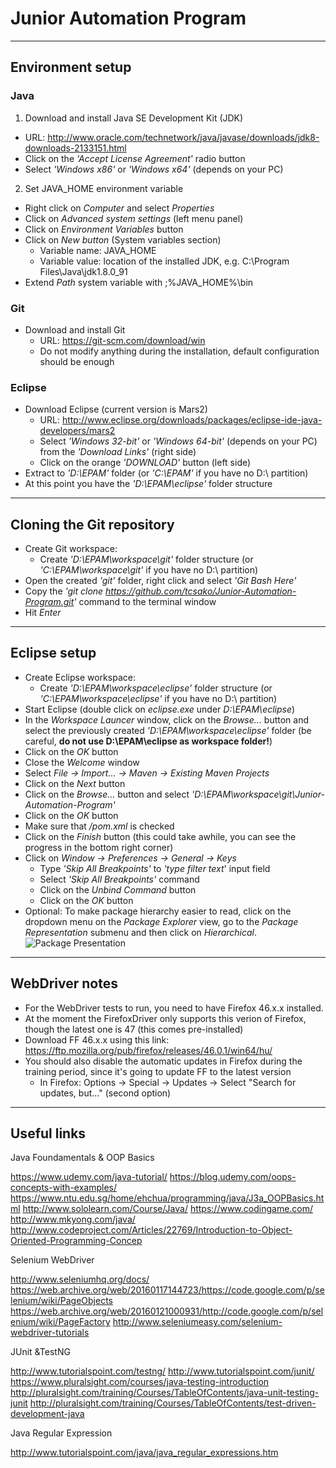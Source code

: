 # Junior Automation Program

---

## Environment setup

### Java
1. Download and install Java SE Development Kit (JDK)
  - URL: http://www.oracle.com/technetwork/java/javase/downloads/jdk8-downloads-2133151.html
  - Click on the _'Accept License Agreement'_ radio button
  - Select _'Windows x86'_ or _'Windows x64'_ (depends on your PC)

2. Set JAVA_HOME environment variable
  - Right click on _Computer_ and select _Properties_
  - Click on _Advanced system settings_ (left menu panel)
  - Click on _Environment Variables_ button
  - Click on _New button_ (System variables section)
    - Variable name: JAVA_HOME
    - Variable value: location of the installed JDK, e.g. C:\Program Files\Java\jdk1.8.0_91
  - Extend _Path_ system variable with ;%JAVA_HOME%\bin

### Git
- Download and install Git
  - URL: https://git-scm.com/download/win
  - Do not modify anything during the installation, default configuration should be enough

### Eclipse
- Download Eclipse (current version is Mars2)
  - URL: http://www.eclipse.org/downloads/packages/eclipse-ide-java-developers/mars2
  - Select _'Windows 32-bit'_ or _'Windows 64-bit'_ (depends on your PC) from the _'Download Links'_ (right side)
  - Click on the orange _'DOWNLOAD'_ button (left side)
- Extract to _'D:\EPAM'_ folder (or _'C:\EPAM'_ if you have no D:\ partition)
- At this point you have the _'D:\EPAM\eclipse'_ folder structure


---

## Cloning the Git repository
- Create Git workspace:
  - Create _'D:\EPAM\workspace\git'_ folder structure (or _'C:\EPAM\workspace\git'_ if you have no D:\ partition)
- Open the created _'git'_ folder, right click and select _'Git Bash Here'_
- Copy the _'git clone https://github.com/tcsako/Junior-Automation-Program.git'_ command to the terminal window
- Hit _Enter_

---

## Eclipse setup
- Create Eclipse workspace:
  - Create _'D:\EPAM\workspace\eclipse'_ folder structure (or _'C:\EPAM\workspace\eclipse'_ if you have no D:\ partition)
- Start Eclipse (double click on _eclipse.exe_ under _D:\EPAM\eclipse_)
- In the _Workspace Launcer_ window, click on the _Browse..._ button and select the previously created _'D:\EPAM\workspace\eclipse'_ folder (be careful, __do not use D:\EPAM\eclipse as workspace folder!__)
- Click on the _OK_ button
- Close the _Welcome_ window
- Select _File -> Import... -> Maven -> Existing Maven Projects_
- Click on the _Next_ button
- Click on the _Browse..._ button and select _'D:\EPAM\workspace\git\Junior-Automation-Program'_
- Click on the _OK_ button
- Make sure that _/pom.xml_ is checked
- Click on the _Finish_ button (this could take awhile, you can see the progress in the bottom right corner)
- Click on _Window -> Preferences -> General -> Keys_
  - Type _'Skip All Breakpoints'_ to _'type filter text_' input field
  - Select _'Skip All Breakpoints'_ command
  - Click on the _Unbind Command_ button
  - Click on the _OK_ button
- Optional: To make package hierarchy easier to read, click on the dropdown menu on the _Package Explorer_ view, go to the _Package Representation_ submenu and then click on _Hierarchical_.
![Package Presentation](https://wiki.eclipse.org/images/8/84/Package_Representation_01.jpg)

---

## WebDriver notes
- For the WebDriver tests to run, you need to have Firefox 46.x.x installed. 
- At the moment the FirefoxDriver only supports this verion of Firefox, though the latest one is 47 (this comes pre-installed)
- Download FF 46.x.x using this link: https://ftp.mozilla.org/pub/firefox/releases/46.0.1/win64/hu/
- You should also disable the automatic updates in Firefox during the training period, since it's going to update FF to the latest version
  - In Firefox: Options -> Special -> Updates -> Select "Search for updates, but..." (second option)

---
## Useful links

Java Foundamentals & OOP Basics

https://www.udemy.com/java-tutorial/
https://blog.udemy.com/oops-concepts-with-examples/
https://www.ntu.edu.sg/home/ehchua/programming/java/J3a_OOPBasics.html
http://www.sololearn.com/Course/Java/
https://www.codingame.com/
http://www.mkyong.com/java/
http://www.codeproject.com/Articles/22769/Introduction-to-Object-Oriented-Programming-Concep

Selenium WebDriver

http://www.seleniumhq.org/docs/
https://web.archive.org/web/20160117144723/https://code.google.com/p/selenium/wiki/PageObjects
https://web.archive.org/web/20160121000931/http://code.google.com/p/selenium/wiki/PageFactory
http://www.seleniumeasy.com/selenium-webdriver-tutorials

JUnit &TestNG

http://www.tutorialspoint.com/testng/
http://www.tutorialspoint.com/junit/
https://www.pluralsight.com/courses/java-testing-introduction
http://pluralsight.com/training/Courses/TableOfContents/java-unit-testing-junit
http://pluralsight.com/training/Courses/TableOfContents/test-driven-development-java

Java Regular Expression

http://www.tutorialspoint.com/java/java_regular_expressions.htm
